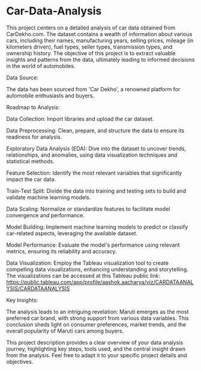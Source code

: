 # Car-Data-Analysis

This project centers on a detailed analysis of car data obtained from CarDekho.com. The dataset contains a wealth of information about various cars, including their names, manufacturing years, selling prices, mileage (in kilometers driven), fuel types, seller types, transmission types, and ownership history. The objective of this project is to extract valuable insights and patterns from the data, ultimately leading to informed decisions in the world of automobiles.

Data Source:

The data has been sourced from 'Car Dekho', a renowned platform for automobile enthusiasts and buyers.

Roadmap to Analysis:

Data Collection: Import libraries and upload the car dataset.

Data Preprocessing: Clean, prepare, and structure the data to ensure its readiness for analysis.

Exploratory Data Analysis (EDA): Dive into the dataset to uncover trends, relationships, and anomalies, using data visualization techniques and statistical methods.

Feature Selection: Identify the most relevant variables that significantly impact the car data.

Train-Test Split: Divide the data into training and testing sets to build and validate machine learning models.

Data Scaling: Normalize or standardize features to facilitate model convergence and performance.

Model Building: Implement machine learning models to predict or classify car-related aspects, leveraging the available dataset.

Model Performance: Evaluate the model's performance using relevant metrics, ensuring its reliability and accuracy.

Data Visualization: Employ the Tableau visualization tool to create compelling data visualizations, enhancing understanding and storytelling. The visualizations can be accessed at this Tableau public link: https://public.tableau.com/app/profile/aashok.aacharya/viz/CARDATAANALYSIS/CARDATAANALYSIS

Key Insights:

The analysis leads to an intriguing revelation: Maruti emerges as the most preferred car brand, with strong support from various data variables. This conclusion sheds light on consumer preferences, market trends, and the overall popularity of Maruti cars among buyers.

This project description provides a clear overview of your data analysis journey, highlighting key steps, tools used, and the central insight drawn from the analysis. Feel free to adapt it to your specific project details and objectives.
